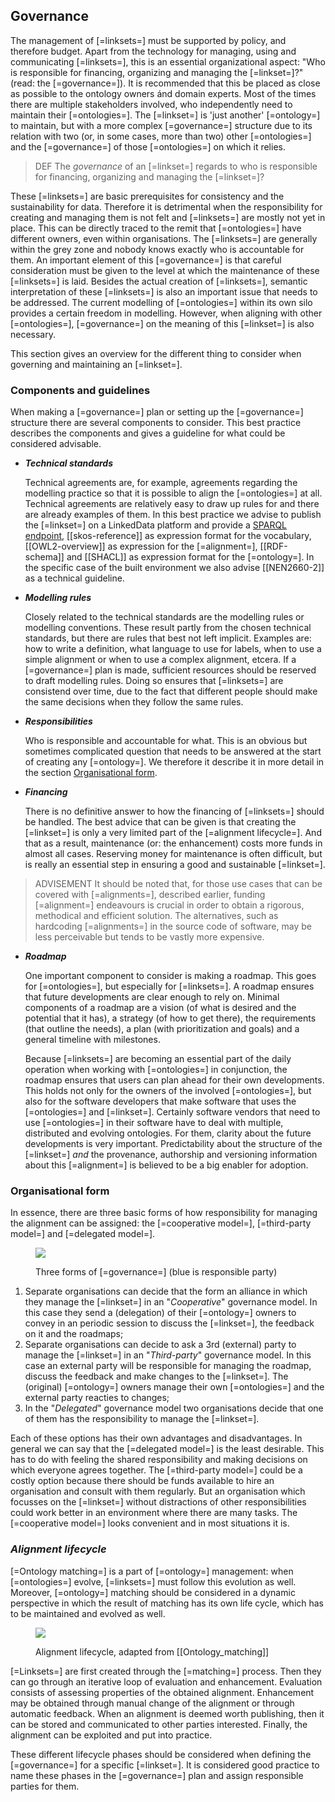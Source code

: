 ## Governance

The management of [=linksets=] must be supported by policy, and therefore budget. Apart from the technology for managing, using and communicating [=linksets=], this is an essential organizational aspect: "Who is responsible for financing, organizing and managing the [=linkset=]?" (read: the [=governance=]). It is recommended that this be placed as close as possible to the ontology owners ánd domain experts. Most of the times there are multiple stakeholders involved, who independently need to maintain their [=ontologies=]. The [=linkset=] is 'just another' [=ontology=] to maintain, but with a more complex [=governance=] structure due to its relation with two (or, in some cases, more than two) other [=ontologies=] and the [=governance=] of those [=ontologies=] on which it relies.

> DEF
> The <dfn>governance</dfn> of an [=linkset=] regards to who is responsible for financing, organizing and managing the [=linkset=]?

These [=linksets=] are basic prerequisites for consistency and the sustainability for data. Therefore it is detrimental when the responsibility for creating and managing them is not felt and [=linksets=] are mostly not yet in place. This can be directly traced to the remit that [=ontologies=] have different owners, even within organisations. The [=linksets=] are generally within the grey zone and nobody knows exactly who is accountable for them. An important element of this [=governance=] is that careful consideration must be given to the level at which the maintenance of these [=linksets=] is laid. Besides the actual creation of [=linksets=], semantic interpretation of these [=linksets=] is also an important issue that needs to be addressed. The current modelling of [=ontologies=] within its own silo provides a certain freedom in modelling. However, when aligning with other [=ontologies=], [=governance=] on the meaning of this [=linkset=] is also necessary.

This section gives an overview for the different thing to consider when governing and maintaining an [=linkset=].

### Components and guidelines

When making a [=governance=] plan or setting up the [=governance=] structure there are several components to consider. This best practice describes the components and gives a guideline for what could be considered advisable.

- **_Technical standards_**

  Technical agreements are, for example, agreements regarding the modelling practice so that it is possible to align the [=ontologies=] at all. Technical agreements are relatively easy to draw up rules for and there are already examples of them. In this best practice we advise to publish the [=linkset=] on a LinkedData platform and provide a [SPARQL endpoint](https://www.nationaalarchief.nl/onderzoeken/linked-open-data/sparql-interface), [[skos-reference]] as expression format for the vocabulary, [[OWL2-overview]] as expression for the [=alignment=], [[RDF-schema]] and [[SHACL]] as expression format for the [=ontology=]. In the specific case of the built environment we also advise [[NEN2660-2]] as a technical guideline.

- **_Modelling rules_**

  Closely related to the technical standards are the modelling rules or modelling conventions. These result partly from the chosen technical standards, but there are rules that best not left implicit. Examples are: how to write a definition, what language to use for labels, when to use a simple alignment or when to use a complex alignment, etcera. If a [=governance=] plan is made, sufficient resources should be reserved to draft modelling rules. Doing so ensures that [=linksets=] are consistend over time, due to the fact that different people should make the same decisions when they follow the same rules.

- **_Responsibilities_**

  Who is responsible and accountable for what. This is an obvious but sometimes complicated question that needs to be answered at the start of creating any [=ontology=]. We therefore it describe it in more detail in the section [Organisational form](#organisational-form).

- **_Financing_**

  There is no definitive answer to how the financing of [=linksets=] should be handled. The best advice that can be given is that creating the [=linkset=] is only a very limited part of the [=alignment lifecycle=]. And that as a result, maintenance (or: the enhancement) costs more funds in almost all cases. Reserving money for maintenance is often difficult, but is really an essential step in ensuring a good and sustainable [=linkset=].

> ADVISEMENT
> It should be noted that, for those use cases that can be covered with [=alignments=], described earlier, funding [=alignment=] endeavours is crucial in order to obtain a rigorous, methodical and efficient solution. The alternatives, such as hardcoding [=alignments=] in the source code of software, may be less perceivable but tends to be vastly more expensive.

- **_Roadmap_**

  One important component to consider is making a roadmap. This goes for [=ontologies=], but especially for [=linksets=]. A roadmap ensures that future developments are clear enough to rely on. Minimal components of a roadmap are a vision (of what is desired and the potential that it has), a strategy (of how to get there), the requirements (that outline the needs), a plan (with prioritization and goals) and a general timeline with milestones.

  Because [=linksets=] are becoming an essential part of the daily operation when working with [=ontologies=] in conjunction, the roadmap ensures that users can plan ahead for their own developments. This holds not only for the owners of the involved [=ontologies=], but also for the software developers that make software that uses the [=ontologies=] and [=linkset=]. Certainly software vendors that need to use [=ontologies=] in their software have to deal with multiple, distributed and evolving ontologies. For them, clarity about the future developments is very important. Predictability about the structure of the [=linkset=] _and_ the provenance, authorship and versioning information about this [=alignment=] is believed to be a big enabler for adoption.

### Organisational form

In essence, there are three basic forms of how responsibility for managing the alignment can be assigned: the [=cooperative model=], [=third-party model=] and [=delegated model=].

<figure>

![](img/governance-approach.drawio.png)

<figcaption>
Three forms of [=governance=] (blue is responsible party) 
</figcaption>
</figure>

1. Separate organisations can decide that the form an alliance in which they manage the [=linkset=] in an "<dfn data-lt="cooperative model">Cooperative</dfn>" governance model. In this case they send a (delegation) of their [=ontology=] owners to convey in an periodic session to discuss the [=linkset=], the feedback on it and the roadmaps;
2. Separate organisations can decide to ask a 3rd (external) party to manage the [=linkset=] in an "<dfn data-lt="third-party model">Third-party</dfn>" governance model. In this case an external party will be responsible for managing the roadmap, discuss the feedback and make changes to the [=linkset=]. The (original) [=ontology=] owners manage their own [=ontologies=] and the external party reacties to changes;
3. In the "<dfn data-lt="delegated model">Delegated</dfn>" governance model two organisations decide that one of them has the responsibility to manage the [=linkset=].

Each of these options has their own advantages and disadvantages. In general we can say that the [=delegated model=] is the least desirable. This has to do with feeling the shared responsibility and making decisions on which everyone agrees together. The [=third-party model=] could be a costly option because there should be funds available to hire an organisation and consult with them regularly. But an organisation which focusses on the [=linkset=] without distractions of other responsibilities could work better in an environment where there are many tasks. The [=cooperative model=] looks convenient and in most situations it is.

### <dfn>Alignment lifecycle</dfn>

[=Ontology matching=] is a part of [=ontology=] management: when [=ontologies=] evolve, [=linksets=] must follow this evolution as well. Moreover, [=ontology=] matching should be considered in a dynamic perspective in which the result of matching has its own life cycle, which has to be maintained and evolved as well.

<figure>

![](img/alignment-lifecycle.drawio.png)

<figcaption>
Alignment lifecycle, adapted from [[Ontology_matching]]
</figcaption>
</figure>

[=Linksets=] are first created through the [=matching=] process. Then they can go through an iterative loop of evaluation and enhancement. Evaluation consists of assessing properties of the obtained alignment. Enhancement may be obtained through manual change of the alignment or through automatic feedback. When an alignment is deemed worth publishing, then it can be stored and communicated to other parties interested. Finally, the alignment can be exploited and put into practice.

These different lifecycle phases should be considered when defining the [=governance=] for a specific [=linkset=]. It is considered good practice to name these phases in the [=governance=] plan and assign responsible parties for them.
